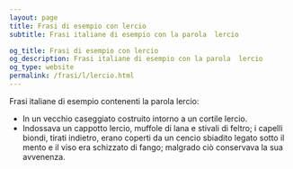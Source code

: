 ```yaml
---
layout: page
title: Frasi di esempio con lercio 
subtitle: Frasi italiane di esempio con la parola  lercio

og_title: Frasi di esempio con lercio 
og_description: Frasi italiane di esempio con la parola  lercio
og_type: website
permalink: /frasi/l/lercio.html
---
```


Frasi italiane di esempio contenenti la parola lercio:


- In un vecchio caseggiato costruito intorno a un cortile lercio.
- Indossava un cappotto lercio, muffole di lana e stivali di feltro; i capelli biondi, tirati indietro, erano coperti da un cencio sbiadito legato sotto il mento e il viso era schizzato di fango; malgrado ciò conservava la sua avvenenza.
